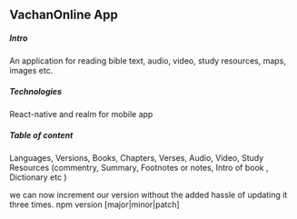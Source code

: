 
## VachanOnline App
##### Intro
An application for reading bible text, audio, video, study resources, maps, images etc.
##### Technologies 
React-native and realm for mobile app  
##### Table of content 
Languages,
Versions,
Books,
Chapters,
Verses,
Audio,
Video,
Study Resources
  (commentry,
   Summary,
   Footnotes or notes,
   Intro of book ,
   Dictionary etc )

we can now increment our version without the added hassle of updating it three times.
npm version [major|minor|patch]
